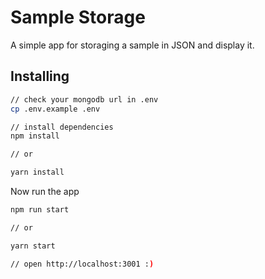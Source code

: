 # Sample Storage

A simple app for storaging a sample in JSON and display it.

## Installing

```bash
// check your mongodb url in .env
cp .env.example .env

// install dependencies
npm install

// or

yarn install
```

Now run the app

```bash
npm run start

// or

yarn start

// open http://localhost:3001 :)
```
